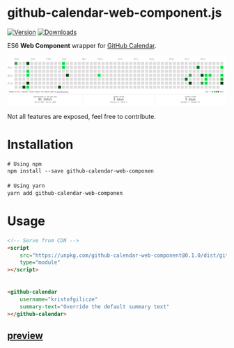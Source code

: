 # github-calendar-web-component.js
[![Version](https://img.shields.io/npm/v/github-calendar-web-component.svg)](https://www.npmjs.com/package/github-calendar-web-component) [![Downloads](https://img.shields.io/npm/dt/github-calendar-web-component.svg)](https://www.npmjs.com/package/github-calendar-web-component)

ES6 **Web Component** wrapper for [GitHub Calendar](https://github.com/Bloggify/github-calendar).

![demo](showcase.png)

Not all features are exposed, feel free to contribute.



# Installation
```html
# Using npm
npm install --save github-calendar-web-componen

# Using yarn
yarn add github-calendar-web-componen
```

# Usage
```html
<!-- Serve from CDN -->
<script
    src="https://unpkg.com/github-calendar-web-component@0.1.0/dist/github-calendar-web-component.min.js"
    type="module"
></script>


<github-calendar
    username="kristofgilicze"
    summary-text="Override the default summary text"
></github-calendar>
```
## [preview](https://kristofgilicze.github.io/github-calendar-web-component/examples/)
